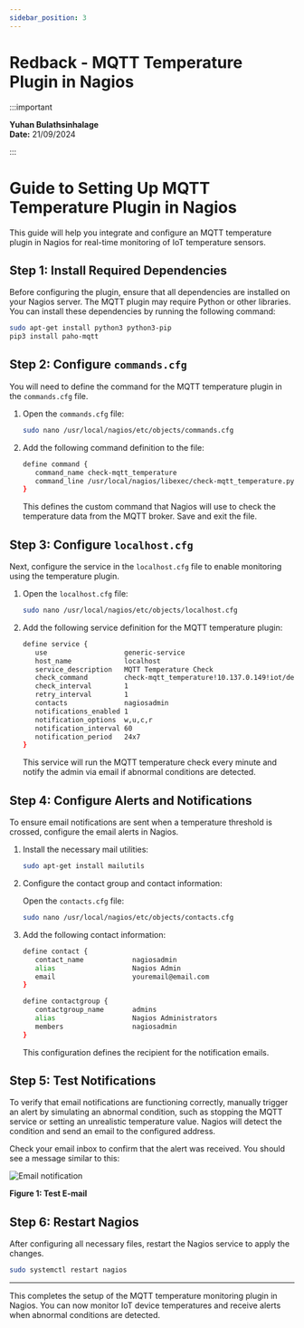 ```yaml
---
sidebar_position: 3
---
```


# Redback - MQTT Temperature Plugin in Nagios 

:::important

**Yuhan Bulathsinhalage**  
**Date:** 21/09/2024

:::

# Guide to Setting Up MQTT Temperature Plugin in Nagios

This guide will help you integrate and configure an MQTT temperature plugin in Nagios for real-time monitoring of IoT temperature sensors.

## Step 1: Install Required Dependencies

Before configuring the plugin, ensure that all dependencies are installed on your Nagios server. The MQTT plugin may require Python or other libraries. You can install these dependencies by running the following command:

```bash
sudo apt-get install python3 python3-pip
pip3 install paho-mqtt
```

## Step 2: Configure `commands.cfg`

You will need to define the command for the MQTT temperature plugin in the `commands.cfg` file.

1. Open the `commands.cfg` file:
   ```bash
   sudo nano /usr/local/nagios/etc/objects/commands.cfg
   ```

2. Add the following command definition to the file:
   ```bash
   define command {
      command_name check-mqtt_temperature
      command_line /usr/local/nagios/libexec/check-mqtt_temperature.py -H $ARG1$ -t $ARG2$
   }
   ```

   This defines the custom command that Nagios will use to check the temperature data from the MQTT broker. Save and exit the file.

## Step 3: Configure `localhost.cfg`

Next, configure the service in the `localhost.cfg` file to enable monitoring using the temperature plugin.

1. Open the `localhost.cfg` file:
   ```bash
   sudo nano /usr/local/nagios/etc/objects/localhost.cfg
   ```

2. Add the following service definition for the MQTT temperature plugin:
   ```bash
   define service {
      use                   generic-service
      host_name             localhost
      service_description   MQTT Temperature Check
      check_command         check-mqtt_temperature!10.137.0.149!iot/device/temperature
      check_interval        1
      retry_interval        1
      contacts              nagiosadmin
      notifications_enabled 1
      notification_options  w,u,c,r
      notification_interval 60
      notification_period   24x7
   }
   ```

   This service will run the MQTT temperature check every minute and notify the admin via email if abnormal conditions are detected.

## Step 4: Configure Alerts and Notifications

To ensure email notifications are sent when a temperature threshold is crossed, configure the email alerts in Nagios.

1. Install the necessary mail utilities:
   ```bash
   sudo apt-get install mailutils
   ```

2. Configure the contact group and contact information:

   Open the `contacts.cfg` file:
   ```bash
   sudo nano /usr/local/nagios/etc/objects/contacts.cfg
   ```

3. Add the following contact information:
   ```bash
   define contact {
      contact_name            nagiosadmin
      alias                   Nagios Admin
      email                   youremail@email.com
   }

   define contactgroup {
      contactgroup_name       admins
      alias                   Nagios Administrators
      members                 nagiosadmin
   }
   ```

   This configuration defines the recipient for the notification emails.

## Step 5: Test Notifications

To verify that email notifications are functioning correctly, manually trigger an alert by simulating an abnormal condition, such as stopping the MQTT service or setting an unrealistic temperature value. Nagios will detect the condition and send an email to the configured address. 

Check your email inbox to confirm that the alert was received. You should see a message similar to this:

![Email notification](img\email.png)

**Figure 1: Test E-mail**

## Step 6: Restart Nagios

After configuring all necessary files, restart the Nagios service to apply the changes.

```bash
sudo systemctl restart nagios
```

---

This completes the setup of the MQTT temperature monitoring plugin in Nagios. You can now monitor IoT device temperatures and receive alerts when abnormal conditions are detected.





